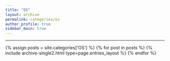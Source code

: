 ```yaml
---
title: "OS"
layout: archive
permalink: categories/os
author_profile: true
sidebar_main: true
---
```


<!-- 공백이 포함되어 있는 카테고리 이름의 경우 site.categories.['a b c'] 이런식으로! -->

***

{% assign posts = site.categories['OS'] %}
{% for post in posts %} {% include archive-single2.html type=page.entries_layout %} {% endfor %}